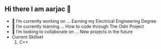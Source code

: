 ## Hi there I am aarjac 👋

- 🔭 I’m currently working on ... Earning my Electrical Engineering Degree 
- 🌱 I’m currently learning ... How to code through The Odin Project  
- 👯 I’m looking to collaborate on ... New projects in the future
- Current Skillset
    1. C++ 
  

